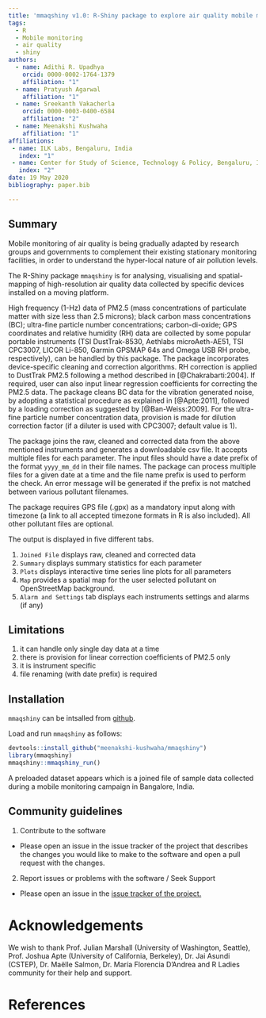 ```yaml
---
title: 'mmaqshiny v1.0: R-Shiny package to explore air quality mobile monitoring data'
tags:
  - R
  - Mobile monitoring 
  - air quality
  - shiny
authors:
  - name: Adithi R. Upadhya
    orcid: 0000-0002-1764-1379
    affiliation: "1"
  - name: Pratyush Agarwal
    affiliation: "1"
  - name: Sreekanth Vakacherla
    orcid: 0000-0003-0400-6584
    affiliation: "2"
  - name: Meenakshi Kushwaha
    affiliation: "1"
affiliations:
 - name: ILK Labs, Bengaluru, India
   index: "1"
 - name: Center for Study of Science, Technology & Policy, Bengaluru, India
   index: "2"
date: 19 May 2020
bibliography: paper.bib

---
```


## Summary


Mobile monitoring of air quality is being gradually adapted by research groups and governments to complement their existing stationary monitoring facilities, in order to understand the hyper-local nature of air pollution levels.

The R-Shiny package `mmaqshiny` is for analysing, visualising and spatial-mapping of high-resolution air quality data collected by specific devices installed on a moving platform.

High frequency (1-Hz) data of PM2.5 (mass concentrations of particulate matter with size less than 2.5 microns); black carbon mass concentrations (BC); ultra-fine particle number concentrations; carbon-di-oxide; GPS coordinates and relative humidity (RH) data are collected by some popular portable instruments (TSI DustTrak-8530, Aethlabs microAeth-AE51, TSI CPC3007, LICOR Li-850, Garmin GPSMAP 64s and Omega USB RH probe, respectively), can be handled by this package. The package incorporates device-specific cleaning and correction algorithms. RH correction is applied to DustTrak PM2.5 following a method described in [@Chakrabarti:2004]. If required, user can also input linear regression coefficients for correcting the PM2.5 data. The package cleans BC data for the vibration generated noise, by adopting a statistical procedure as explained in [@Apte:2011], followed by a loading correction as suggested by [@Ban-Weiss:2009]. For the ultra-fine particle number concentration data, provision is made for dilution correction factor (if a diluter is used with CPC3007; default value is 1).

The package joins the raw, cleaned and corrected data from the above mentioned instruments and generates a downloadable csv file. It accepts multiple files for each parameter. The input files should have a date prefix of the format `yyyy_mm_dd` in their file names. The package can process multiple files for a given date at a time and the file name prefix is used to perform the check. An error message will be generated if the prefix is not matched between various pollutant filenames.

The package requires GPS file (.gpx) as a mandatory input along with timezone (a link to all accepted timezone formats in R is also included). All other pollutant files are optional.


The output is displayed in five different tabs.

1) `Joined File` displays raw, cleaned and corrected data
2) `Summary` displays summary statistics for each parameter
3)  `Plots` displays interactive  time series line plots for all parameters
4) `Map` provides a spatial map for the user selected pollutant on OpenStreetMap background.
5) `Alarm and Settings` tab displays each instruments settings and alarms (if any)


## Limitations

1) it can handle only single day data at a time
2) there is provision for linear correction coefficients of PM2.5 only
3) it is instrument specific
4) file renaming (with date prefix) is required


## Installation

`mmaqshiny` can be intsalled from [github](https://github.com/).

Load and run `mmaqshiny` as follows:

``` r
devtools::install_github("meenakshi-kushwaha/mmaqshiny")
library(mmaqshiny)
mmaqshiny::mmaqshiny_run()
```
A preloaded dataset appears which is a joined file of sample data collected during a mobile monitoring campaign in Bangalore, India.

## Community guidelines

1. Contribute to the software

- Please open an issue in the issue tracker of the project that describes the changes you would like to make to the software and open a pull request with the changes.

2. Report issues or problems with the software / Seek Support

- Please open an issue in the [issue tracker of the project.](https://github.com/meenakshi-kushwaha/mmaqshiny/issues)

# Acknowledgements

We wish to thank Prof. Julian Marshall (University of Washington, Seattle), Prof. Joshua Apte (University of California, Berkeley), Dr. Jai Asundi (CSTEP), Dr. Maëlle Salmon, Dr. María Florencia D’Andrea and R Ladies community for their help and support.

# References

